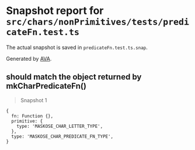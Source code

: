 # Snapshot report for `src/chars/nonPrimitives/tests/predicateFn.test.ts`

The actual snapshot is saved in `predicateFn.test.ts.snap`.

Generated by [AVA](https://ava.li).

## should match the object returned by mkCharPredicateFn()

> Snapshot 1

    {
      fn: Function {},
      primitive: {
        type: 'MASKOSE_CHAR_LETTER_TYPE',
      },
      type: 'MASKOSE_CHAR_PREDICATE_FN_TYPE',
    }
